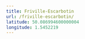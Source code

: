 ```yaml
---
title: Friville-Escarbotin
url: /friville-escarbotin/
latitude: 50.086994600000004
longitude: 1.5452219
---
```

